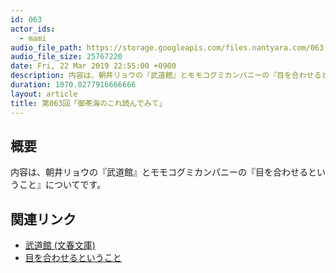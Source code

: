 ```yaml
---
id: 063
actor_ids:
  - mami
audio_file_path: https://storage.googleapis.com/files.nantyara.com/063.mp3
audio_file_size: 25767220
date: Fri, 22 Mar 2019 22:55:00 +0900
description: 内容は、朝井リョウの『武道館』とモモコグミカンパニーの『目を合わせるということ』についてです。
duration: 1070.0277916666666
layout: article
title: 第063回「御茶海のこれ読んでみて」
---
```

## 概要

内容は、朝井リョウの『武道館』とモモコグミカンパニーの『目を合わせるということ』についてです。

## 関連リンク

* [武道館 (文春文庫)](https://www.amazon.co.jp/dp/B07B959XMF)
* [目を合わせるということ](https://www.amazon.co.jp/dp/4401645731)
